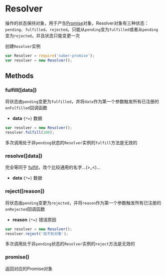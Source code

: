 Resolver
===

操作的状态保持对象，用于产生[Promise](promise.md)对象，Resolver对象有三种状态：`pending`、`fulfilled`、`rejected`。只能从`pending`变为`fulfilled`或者从`pending`变为`rejected`，并且状态只能变更一次

创建`Resolver`实例

```js
var Resolver = require('saber-promise');
var resolver = new Resolver();
```

## Methods

### fulfill([data])

将状态由`pending`变更为`fulfilled`，并将`data`作为第一个参数触发所有已注册的`onFulfilled`回调函数

* **data** `{*=}` 数据

```js
var resolver = new Resolver();
resolver.fulfill(100);
```

多次调用处于非`pending`状态的`Resolver`实例的`fulfill`方法是无效的

### resolve([data])

完全等同于 [fulfill](#fulfilldata)，改个比较通用的名字...(&gt;_&lt;)...

* **data** `{*=}` 数据

### reject([reason])

将状态由`pending`变更为`rejected`，并将`reason`作为第一个参数触发所有已注册的`onRejected`回调函数

* **reason** `{*=}` 错误原因

```js
var resolver = new Resolver();
resolver.reject('找不到对象');
```

多次调用处于非`pending`状态的`Resolver`实例的`reject`方法是无效的

### promise()

返回对应的Promise对象
